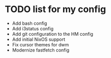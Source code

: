 # TODO list for my config
* Add bash config
* Add i3status config
* Add git configuration to the HM config
* Add initial NixOS support
* Fix cursor themes for dwm
* Modernize fastfetch config

